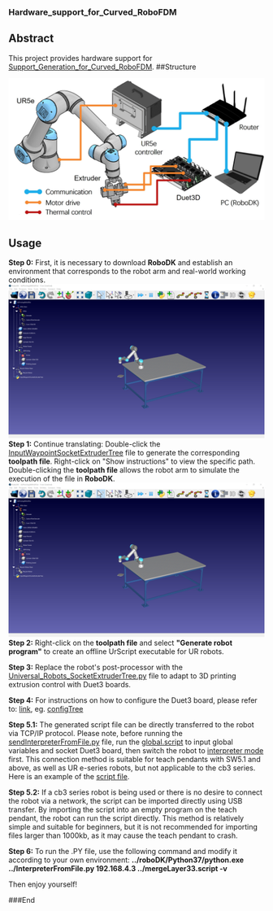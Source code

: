 ### Hardware_support_for_Curved_RoboFDM
## Abstract
This project provides hardware support for [Support_Generation_for_Curved_RoboFDM](https://github.com/zhangty019/Support_Generation_for_Curved_RoboFDM).
##Structure

![](Figures/UR5esetup.png)
## Usage

**Step 0:**
First, it is necessary to download **RoboDK** and establish an environment that corresponds to the robot arm and real-world working conditions.
![](Figures/RoboDK_setting_up.png)
**Step 1:**
Continue translating: Double-click the [InputWaypointSocketExtruderTree](InputWaypointSocketExtruderTree.py) file to generate the corresponding **toolpath file**. Right-click on "Show instructions" to view the specific path. Double-clicking the **toolpath file** allows the robot arm to simulate the execution of the file in **RoboDK**.
![](Figures/RoboDK_setting_up.png)
**Step 2:** Right-click on the **toolpath file** and select **"Generate robot program"** to create an offline UrScript executable for UR robots.

**Step 3:** Replace the robot's post-processor with the [Universal_Robots_SocketExtruderTree.py](Universal_Robots_SocketExtruderTree.py) file to adapt to 3D printing extrusion control with Duet3 boards. 

**Step 4:** For instructions on how to configure the Duet3 board, please refer to: [link](https://docs.duet3d.com/User_manual/Overview/Getting_started_Duet_3_MB6HC), eg. [configTree](configTree.rar)

**Step 5.1:** The generated script file can be directly transferred to the robot via TCP/IP protocol. Please note, before running the [sendInterpreterFromFile.py](sendInterpreterFromFile.py) file, run the [global.script](global.script) to input global variables and socket Duet3 board, then switch the robot to [interpreter mode](interpreterMode.script) first. This connection method is suitable for teach pendants with SW5.1 and above, as well as UR e-series robots, but not applicable to the cb3 series. Here is an example of the [script file](mergeLayer33.script).

**Step 5.2:** If a cb3 series robot is being used or there is no desire to connect the robot via a network, the script can be imported directly using USB transfer. By importing the script into an empty program on the teach pendant, the robot can run the script directly. This method is relatively simple and suitable for beginners, but it is not recommended for importing files larger than 1000kb, as it may cause the teach pendant to crash.

**Step 6:**  To run the .PY file, use the following command and modify it according to your own environment: **../roboDK/Python37/python.exe ../InterpreterFromFile.py 192.168.4.3 ../mergeLayer33.script -v**

Then enjoy yourself!

###End
